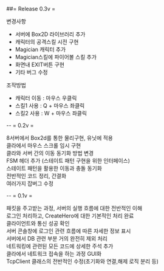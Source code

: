 ##= Release 0.3v = 

변경사항   
 - 서버에 Box2D 라이브러리 추가  
 - 캐릭터의 공격스킬 시전 구현  
 - Magician 캐릭터 추가  
 - Magician스킬에 파이어볼 스킬 추가  
 - 화면내 EXIT버튼 구현  
 - 기타 버그 수정  


조작방법  
 - 캐릭터 이동 : 마우스 우클릭  
 - 스킬1 사용 : Q + 마우스 좌클릭    
 - 스킬2 사용 : W + 마우스 좌클릭  

--
= 0.2v =

8서버에서 Box2d를 통한 물리구현, 유닛에 적용  
클라에서 마우스 스크롤 임시 구현  
클라와 서버 간의 이동 동기화 방법 변경  
FSM 헤더 추가 (스테이트 패턴 구현을 위한 인터페이스)  
스테이트 패턴을 활용한 이동과 충돌 동기화  
전반적인 코드 정리, 간결화  
여러가지 잡버그 수정  

--
= 0.1v =

패킷을 주고받는 과정, 서버의 실행 흐름에 대한 전반적인 이해  
로그인 처리하고, CreateHero에 대한 기본적인 처리 완료  
클라이언트와 통신 성공 확인  
서버 콘솔창에 로그인 관련 흐름에 따른 자세한 정보 표시  
서버에서 DB 관련 부분 거의 완전히 제외 처리  
네트워킹에 관련된 모든 코드에 상세한 주석 추가  
클라에서 네트워크 접속을 하는 과정 GUI화  
TcpClient 클래스의 전반적인 수정(초기화와 연결,해제 로직 분리 등)
